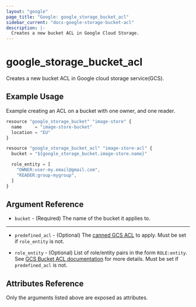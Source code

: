 ```yaml
---
layout: "google"
page_title: "Google: google_storage_bucket_acl"
sidebar_current: "docs-google-storage-bucket-acl"
description: |-
  Creates a new bucket ACL in Google Cloud Storage.
---
```


# google\_storage\_bucket\_acl

Creates a new bucket ACL in Google cloud storage service(GCS).

## Example Usage

Example creating an ACL on a bucket with one owner, and one reader.

```js
resource "google_storage_bucket" "image-store" {
  name     = "image-store-bucket"
  location = "EU"
}

resource "google_storage_bucket_acl" "image-store-acl" {
  bucket = "${google_storage_bucket.image-store.name}"

  role_entity = [
    "OWNER:user-my.email@gmail.com",
    "READER:group-mygroup",
  ]
}
```

## Argument Reference

* `bucket` - (Required) The name of the bucket it applies to.

- - -

* `predefined_acl` - (Optional) The [canned GCS ACL](https://cloud.google.com/storage/docs/access-control#predefined-acl) to apply. Must be set if `role_entity` is not.

* `role_entity` - (Optional) List of role/entity pairs in the form `ROLE:entity`. See [GCS Bucket ACL documentation](https://cloud.google.com/storage/docs/json_api/v1/bucketAccessControls)  for more details. Must be set if `predefined_acl` is not.

## Attributes Reference

Only the arguments listed above are exposed as attributes.
